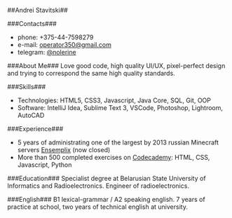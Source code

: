 ##Andrei Stavitski##

###Contacts###
* phone: +375-44-7598279
* e-mail: [operator350@gmail.com](mailto:operator350@gmail.com)
* telegram: [@nolerine](https://t.me/nolerine/)

###About Me###
Love good code, high quality UI/UX, pixel-perfect design and trying to correspond the same high quality standards.

###Skills###
* Technologies: HTML5, CSS3, Javascript, Java Core, SQL, Git, OOP
* Software: IntelliJ Idea, Sublime Text 3, VSCode, Photoshop, Lightroom, AutoCAD

###Experience###
- 5 years of administrating one of the largest by 2013 russian Minecraft servers [Ensemplix](http://ensemplix.ru/) (now closed)
- More than 500 completed exercises on [Codecademy](https://www.codecademy.com/users/nolerine/achievements): HTML, CSS, Javascript, Python 

###Education###
Specialist degree at Belarusian State University of Informatics and Radioelectronics. Engineer of radioelectronics.

###English###
B1 lexical-grammar / A2 speaking english. 7 years of practice at school, two years of technical english at university.